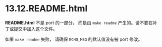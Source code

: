 # 13.12.README.html

**README.html** 不是 port 的一部分， 而是由 ``make readme`` 产生的。请不要在补丁或提交中加入这个文件。

如果 ``make readme`` 失败， 请确保 ``ECHO_MSG`` 的默认值没有被 port 修改。
